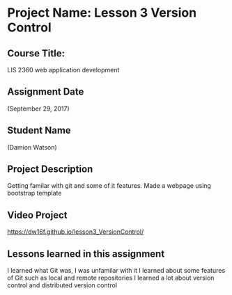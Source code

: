 # Project Name: Lesson 3 Version Control

## Course Title:
LIS 2360 web application development

## Assignment Date
(September 29, 2017)

## Student Name
(Damion Watson)

## Project Description
Getting familar with git and some of it features. Made a webpage using bootstrap template


## Video Project
https://dw16f.github.io/lesson3_VersionControl/

## Lessons learned in this assignment
I learned what Git was, I was unfamilar with it
I learned about some features of Git such as local and remote repositories
I learned a lot about version control and distributed version control
